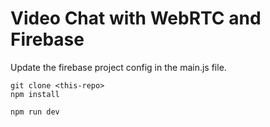 # Video Chat with WebRTC and Firebase


Update the firebase project config in the main.js file. 

```
git clone <this-repo>
npm install

npm run dev
```
